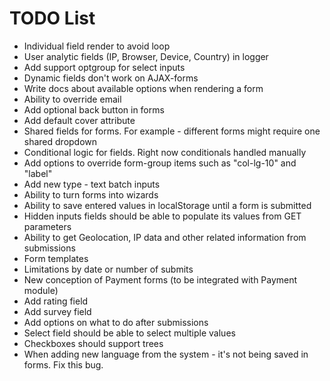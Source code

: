 TODO List
=========

 * Individual field render to avoid loop
 * User analytic fields (IP, Browser, Device, Country) in logger
 * Add support optgroup for select inputs
 * Dynamic fields don't work on AJAX-forms
 * Write docs about available options when rendering a form
 * Ability to override email
 * Add optional back button in forms
 * Add default cover attribute
 * Shared fields for forms. For example - different forms might require one shared dropdown
 * Conditional logic for fields. Right now conditionals handled manually
 * Add options to override form-group items such as "col-lg-10" and "label"
 * Add new type - text batch inputs
 * Ability to turn forms into wizards
 * Ability to save entered values in localStorage until a form is submitted
 * Hidden inputs fields should be able to populate its values from GET parameters
 * Ability to get Geolocation, IP data and other related information from submissions
 * Form templates
 * Limitations by date or number of submits
 * New conception of Payment forms (to be integrated with Payment module)
 * Add rating field
 * Add survey field
 * Add options on what to do after submissions
 * Select field should be able to select multiple values
 * Checkboxes should support trees
 * When adding new language from the system - it's not being saved in forms. Fix this bug.